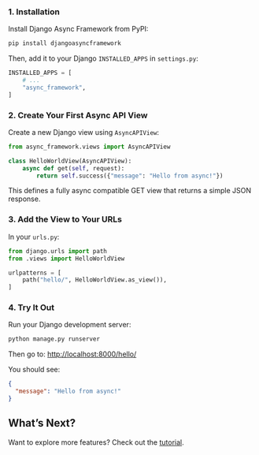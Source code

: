 ### 1. Installation

Install Django Async Framework from PyPI:

```bash
pip install djangoasyncframework
```

Then, add it to your Django `INSTALLED_APPS` in `settings.py`:

```python
INSTALLED_APPS = [
    # ...
    "async_framework",
]
```

### 2. Create Your First Async API View

Create a new Django view using `AsyncAPIView`:

```python
from async_framework.views import AsyncAPIView

class HelloWorldView(AsyncAPIView):
    async def get(self, request):
        return self.success({"message": "Hello from async!"})
```

This defines a fully async compatible GET view that returns a simple JSON response.

### 3. Add the View to Your URLs

In your `urls.py`:

```python
from django.urls import path
from .views import HelloWorldView

urlpatterns = [
    path("hello/", HelloWorldView.as_view()),
]
```

### 4. Try It Out

Run your Django development server:

```bash
python manage.py runserver
```

Then go to: [http://localhost:8000/hello/](http://localhost:8000/hello/)

You should see:

```json
{
  "message": "Hello from async!"
}
```

## What’s Next?

Want to explore more features? Check out the [tutorial](tutorial/asyncview.md).